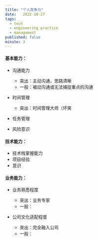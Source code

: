 ```yaml
---
title: "个人竞争力"
date:   2022-10-27
tags:
  - tech
  - engineering practice
  - management
published: false
minute: 3
---
```


#### 基本能力：

* 沟通能力
  - 突出：主动沟通，思路清晰
  - 一般：被动沟通或无法捕捉重点的沟通

* 时间管理
  - 突出：时间管理大师（坏笑

* 任务管理

* 风险意识

#### 技术能力：

* 技术栈掌握能力
* 项目经验
* 意识

#### 业务能力：

* 业务熟悉程度
  - 突出：业务专家
  - 一般：

* 公司文化适配程度
  - 突出：完全融入公司
  - 一般：